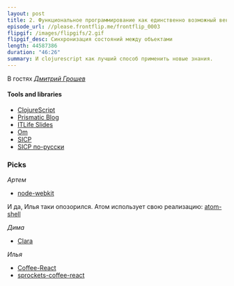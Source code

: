 ```yaml
---
layout: post
title: 2. Функциональное программирование как единственно возможный вектор развития программиста. Дмитрий Грошев
episode_url: //please.frontflip.me/frontflip_0003
flipgif: /images/flipgifs/2.gif
flipgif_desc: Синхронизация состояний между объектами
length: 44587386
duration: "46:26"
summary: И clojurescript как лучший способ применить новые знания.
---
```


В гостях [*Дмитрий Грошев*](https://twitter.com/lambdadmitry)


#### Tools and libraries

* [ClojureScript](https://github.com/clojure/clojurescript)
* [Prismatic Blog](http://blog.getprismatic.com/om-sweet-om-high-functional-frontend-engineering-with-clojurescript-and-react/)
* [ITLife Slides](http://si14.github.io/itlifeconf-2014-slides/)
* [Om](https://github.com/swannodette/om)
* [SICP](http://deptinfo.unice.fr/~roy/sicp.pdf)
* [SICP по-русски](http://newstar.rinet.ru/~goga/sicp/sicp.pdf)

### Picks

*Артем*

- [node-webkit](https://github.com/rogerwang/node-webkit)

И да, Илья таки опозорился. Атом использует свою реализацию: [atom-shell](https://github.com/atom/atom-shell)

*Дима*

 - [Clara](https://github.com/rbrush/clara-rules)

*Илья*

- [Coffee-React](https://github.com/jsdf/coffee-react/)
- [sprockets-coffee-react](https://github.com/jsdf/sprockets-coffee-react)
